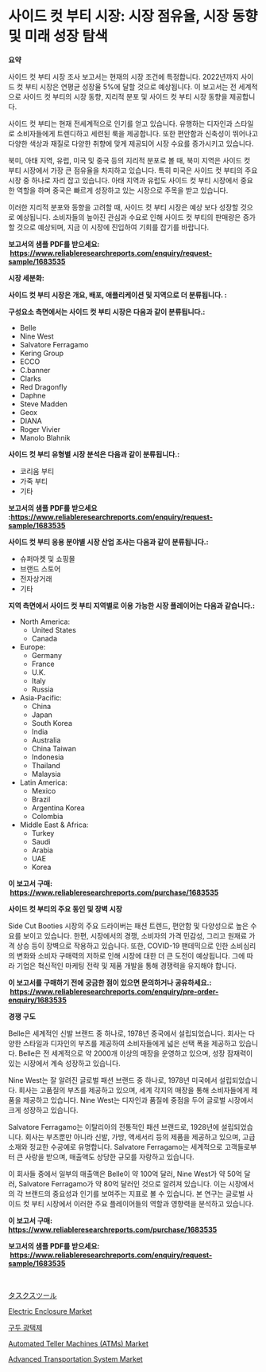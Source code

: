<p><h1>사이드 컷 부티 시장: 시장 점유율, 시장 동향 및 미래 성장 탐색</h1></p><p><strong>요약</strong></p>
<p><p>사이드 컷 부티 시장 조사 보고서는 현재의 시장 조건에 특정합니다. 2022년까지 사이드 컷 부티 시장은 연평균 성장율 5%에 달할 것으로 예상됩니다. 이 보고서는 전 세계적으로 사이드 컷 부티의 시장 동향, 지리적 분포 및 사이드 컷 부티 시장 동향을 제공합니다.</p><p>사이드 컷 부티는 현재 전세계적으로 인기를 얻고 있습니다. 유행하는 디자인과 스타일로 소비자들에게 트렌디하고 세련된 룩을 제공합니다. 또한 편안함과 신축성이 뛰어나고 다양한 색상과 재질로 다양한 취향에 맞게 제공되어 시장 수요를 증가시키고 있습니다.</p><p>북미, 아태 지역, 유럽, 미국 및 중국 등의 지리적 분포로 볼 때, 북미 지역은 사이드 컷 부티 시장에서 가장 큰 점유율을 차지하고 있습니다. 특히 미국은 사이드 컷 부티의 주요 시장 중 하나로 자리 잡고 있습니다. 아태 지역과 유럽도 사이드 컷 부티 시장에서 중요한 역할을 하며 중국은 빠르게 성장하고 있는 시장으로 주목을 받고 있습니다.</p><p>이러한 지리적 분포와 동향을 고려할 때, 사이드 컷 부티 시장은 예상 보다 성장할 것으로 예상됩니다. 소비자들의 높아진 관심과 수요로 인해 사이드 컷 부티의 판매량은 증가할 것으로 예상되며, 지금 이 시장에 진입하여 기회를 잡기를 바랍니다.</p></p>
<p><strong>보고서의 샘플 PDF를 받으세요: &nbsp;<a href="https://www.reliableresearchreports.com/enquiry/request-sample/1683535">https://www.reliableresearchreports.com/enquiry/request-sample/1683535</a></strong></p>
<p><strong>시장 세분화:</strong></p>
<p><strong> 사이드 컷 부티 시장은 개요, 배포, 애플리케이션 및 지역으로 더 분류됩니다. :</strong></p>
<p><strong>구성요소 측면에서는 사이드 컷 부티 시장은 다음과 같이 분류됩니다.:</strong></p>
<p><ul><li>Belle</li><li>Nine West</li><li>Salvatore Ferragamo</li><li>Kering Group</li><li>ECCO</li><li>C.banner</li><li>Clarks</li><li>Red Dragonfly</li><li>Daphne</li><li>Steve Madden</li><li>Geox</li><li>DIANA</li><li>Roger Vivier</li><li>Manolo Blahnik</li></ul></p>
<p><strong> 사이드 컷 부티 유형별 시장 분석은 다음과 같이 분류됩니다.:</strong></p>
<p><ul><li>코리움 부티</li><li>가죽 부티</li><li>기타</li></ul></p>
<p><strong>보고서의 샘플 PDF를 받으세요 :<a href="https://www.reliableresearchreports.com/enquiry/request-sample/1683535">https://www.reliableresearchreports.com/enquiry/request-sample/1683535</a></strong></p>
<p><strong> 사이드 컷 부티 응용 분야별 시장 산업 조사는 다음과 같이 분류됩니다.:</strong></p>
<p><ul><li>슈퍼마켓 및 쇼핑몰</li><li>브랜드 스토어</li><li>전자상거래</li><li>기타</li></ul></p>
<p><strong>지역 측면에서 사이드 컷 부티 지역별로 이용 가능한 시장 플레이어는 다음과 같습니다.:</strong></p>
<p><ul>
    <li>
        North America:
        <ul>
            <li>United States</li>
            <li>Canada</li>
        </ul>
    </li>
    <li>
        Europe:
        <ul>
            <li>Germany</li>
            <li>France</li>
            <li>U.K.</li>
            <li>Italy</li>
            <li>Russia</li>
        </ul>
    </li>
    <li>
        Asia-Pacific:
        <ul>
            <li>China</li>
            <li>Japan</li>
            <li>South Korea</li>
            <li>India</li>
            <li>Australia</li>
            <li>China Taiwan</li>
            <li>Indonesia</li>
            <li>Thailand</li>
            <li>Malaysia</li>
        </ul>
    </li>
    <li>
        Latin America:
        <ul>
            <li>Mexico</li>
            <li>Brazil</li>
            <li>Argentina Korea</li>
            <li>Colombia</li>
        </ul>
    </li>
    <li>
        Middle East & Africa:
        <ul>
            <li>Turkey</li>
            <li>Saudi</li>
            <li>Arabia</li>
            <li>UAE</li>
            <li>Korea</li>
        </ul>
    </li>
    </ul></p>
<p><strong>이 보고서 구매: &nbsp;<a href="https://www.reliableresearchreports.com/purchase/1683535">https://www.reliableresearchreports.com/purchase/1683535</a></strong></p>
<p><strong>사이드 컷 부티의 주요 동인 및 장벽 시장</strong></p>
<p><p>Side Cut Booties 시장의 주요 드라이버는 패션 트렌드, 편안함 및 다양성으로 높은 수요를 보이고 있습니다. 한편, 시장에서의 경쟁, 소비자의 가격 민감성, 그리고 원재료 가격 상승 등이 장벽으로 작용하고 있습니다. 또한, COVID-19 팬데믹으로 인한 소비심리의 변화와 소비자 구매력의 저하로 인해 시장에 대한 더 큰 도전이 예상됩니다. 그에 따라 기업은 혁신적인 마케팅 전략 및 제품 개발을 통해 경쟁력을 유지해야 합니다.</p></p>
<p><strong>이 보고서를 구매하기 전에 궁금한 점이 있으면 문의하거나 공유하세요.: &nbsp;<a href="https://www.reliableresearchreports.com/enquiry/pre-order-enquiry/1683535">https://www.reliableresearchreports.com/enquiry/pre-order-enquiry/1683535</a></strong></p>
<p><strong>경쟁 구도</strong></p>
<p><p>Belle은 세계적인 신발 브랜드 중 하나로, 1978년 중국에서 설립되었습니다. 회사는 다양한 스타일과 디자인의 부츠를 제공하여 소비자들에게 넓은 선택 폭을 제공하고 있습니다. Belle은 전 세계적으로 약 2000개 이상의 매장을 운영하고 있으며, 성장 잠재력이 있는 시장에서 계속 성장하고 있습니다.</p><p>Nine West는 잘 알려진 글로벌 패션 브랜드 중 하나로, 1978년 미국에서 설립되었습니다. 회사는 고품질의 부츠를 제공하고 있으며, 세계 각지의 매장을 통해 소비자들에게 제품을 제공하고 있습니다. Nine West는 디자인과 품질에 중점을 두어 글로벌 시장에서 크게 성장하고 있습니다.</p><p>Salvatore Ferragamo는 이탈리아의 전통적인 패션 브랜드로, 1928년에 설립되었습니다. 회사는 부츠뿐만 아니라 신발, 가방, 액세서리 등의 제품을 제공하고 있으며, 고급 소재와 정교한 수공예로 유명합니다. Salvatore Ferragamo는 세계적으로 고객들로부터 큰 사랑을 받으며, 매출액도 상당한 규모를 자랑하고 있습니다.</p><p>이 회사들 중에서 일부의 매출액은 Belle이 약 100억 달러, Nine West가 약 50억 달러, Salvatore Ferragamo가 약 80억 달러인 것으로 알려져 있습니다. 이는 시장에서의 각 브랜드의 중요성과 인기를 보여주는 지표로 볼 수 있습니다. 본 연구는 글로벌 사이드 컷 부티 시장에서 이러한 주요 플레이어들의 역할과 영향력을 분석하고 있습니다.</p></p>
<p><strong>이 보고서 구매: &nbsp; <a href="https://www.reliableresearchreports.com/purchase/1683535">https://www.reliableresearchreports.com/purchase/1683535</a></strong></p>
<p><strong>보고서의 샘플 PDF를 받으세요: &nbsp;<a href="https://www.reliableresearchreports.com/enquiry/request-sample/1683535">https://www.reliableresearchreports.com/enquiry/request-sample/1683535</a></strong><strong></strong></p>
<p>&nbsp;</p>
<p><p><a href="https://github.com/cnnriuez22368/Market-Research-Report-List-1/blob/main/7036761187688.md">タスクスツール</a></p><p><a href="https://view.publitas.com/reportprime-1/electric-enclosure-market-challenges-opportunities-and-growth-drivers-and-major-market-players-forecasted-for-period-from-2023-2030/">Electric Enclosure Market</a></p><p><a href="https://github.com/crfsywufhm81415/Market-Research-Report-List-1/blob/main/5470788187622.md">구두 광택제</a></p><p><a href="https://gamy-alyssum-396.notion.site/Automated-Teller-Machines-ATMs-Market-Size-and-Growth-Market-Segmentation-Regional-and-Country-B-da8cf5bdc53244238acd7330471bbd37">Automated Teller Machines (ATMs) Market</a></p><p><a href="https://github.com/RickHolmes3/Market-Research-Report-List-3/blob/main/advanced-transportation-system-market.md">Advanced Transportation System Market</a></p></p>